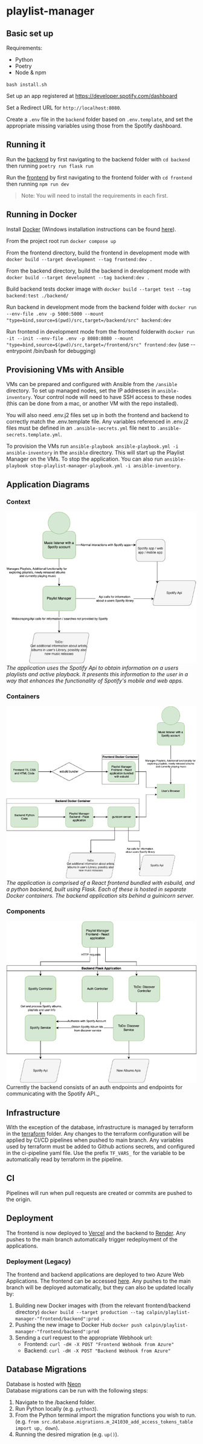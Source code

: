 # playlist-manager

## Basic set up

Requirements:

-   Python
-   Poetry
-   Node & npm

`bash install.sh`

Set up an app registered at <https://developer.spotify.com/dashboard>

Set a Redirect URL for `http://localhost:8080`.

Create a `.env` file in the `backend` folder based on `.env.template`, and set the appropriate missing variables using those from the Spotify dashboard.

## Running it

Run the [backend](./backend/README.md) by first navigating to the backend folder with `cd backend` then running `poetry run flask run`

Run the [frontend](./frontend/README.md) by first navigating to the frontend folder with `cd frontend` then running `npm run dev`

> Note: You will need to install the requirements in each first.

## Running in Docker

Install [Docker](https://www.docker.com/products/docker-desktop/) (Windows installation instructions can be found [here](https://docs.docker.com/desktop/install/windows-install/)).

From the project root run `docker compose up`

From the frontend directory, build the frontend in development mode with `docker build --target development --tag frontend:dev .`

From the backend directory, build the backend in development mode with `docker build --target development --tag backend:dev .`

Build backend tests docker image with `docker build --target test --tag backend:test ./backend/`

Run backend in development mode from the backend folder with `docker run --env-file .env -p 5000:5000 --mount "type=bind,source=$(pwd)/src,target=/backend/src" backend:dev`

Run frontend in development mode from the frontend folderwith `docker run -it --init --env-file .env -p 8080:8080 --mount "type=bind,source=$(pwd)/src,target=/frontend/src" frontend:dev` (use --entrypoint /bin/bash for debugging)

## Provisioning VMs with Ansible

VMs can be prepared and configured with Ansible from the `/ansible` directory. To set up managed nodes, set the IP addresses in `ansible-inventory`. Your control node will need to have SSH access to these nodes (this can be done from a mac, or another VM with the repo installed).

You will also need .env.j2 files set up in both the frontend and backend to correctly match the .env.template file. Any variables referenced in .env.j2 files must be defined in an `.ansible-secrets.yml` file next to `.ansible-secrets.template.yml`.

To provision the VMs run `ansible-playbook ansible-playbook.yml -i ansible-inventory` in the `ansible` directory. This will start up the Playlist Manager on the VMs. To stop the application. You can also run `ansible-playbook stop-playlist-manager-playbook.yml -i ansible-inventory`.

## Application Diagrams

### Context

![Context Diagram](./diagrams/ContextDiagram.png)
_The application uses the Spotify Api to obtain information on a users playlists and active playback. It presents this information to the user in a way that enhances the functionality of Spotify's mobile and web apps._

### Containers

![Container Diagram](./diagrams/ContainerDiagram.png)
_The application is comprised of a React frontend bundled with esbuild, and a python backend, built using Flask. Each of these is hosted in separate Docker containers. The backend application sits behind a guinicorn server._

### Components

![Component Diagram](./diagrams/ComponentDiagram.png)  
Currently the backend consists of an auth endpoints and endpoints for communicating with the Spotify API.\_

## Infrastructure

With the exception of the database, infrastructure is managed by terraform in the [terraform](./terraform) folder. Any changes to the terraform configuration will be applied by CI/CD pipelines when pushed to main branch. Any variables used by terraform must be added to Github actions secrets, and configured in the ci-pipeline yaml file. Use the prefix `TF_VARS_` for the variable to be automatically read by terraform in the pipeline.

## CI

Pipelines will run when pull requests are created or commits are pushed to the origin.


## Deployment

The frontend is now deployed to [Vercel](https://vercel.com/calums-projects-8679c2fb/playlist-manager-frontend) and the backend to [Render](https://dashboard.render.com/). Any pushes to the main branch automatically trigger redeployment of the applications.

### Deployment (Legacy)

The frontend and backend applications are deployed to two Azure Web Applications. The frontend can be accessed [here](https://playman.azurewebsites.net/). Any pushes to the main branch will be deployed automatically, but they can also be updated locally by:

1. Building new Docker images with (from the relevant frontend/backend directory) `docker build --target production --tag calpin/playlist-manager-"frontend/backend":prod .`
2. Pushing the new image to Docker Hub `docker push calpin/playlist-manager-"frontend/backend":prod`
3. Sending a curl request to the appropriate Webhook url:
    - Frontend: `curl -dH -X POST "Frontend Webhook from Azure"`
    - Backend: `curl -dH -X POST "Backend Webhook from Azure"`


## Database Migrations

Database is hosted with [Neon](https://neon.tech/)  
Database migrations can be run with the following steps:
1. Navigate to the /backend folder.
3. Run Python locally (e.g. `python3`). 
4. From the Python terminal import the migration functions you wish to run. (e.g. `from src.database.migrations.m_241030_add_access_tokens_table import up, down`).
5. Running the desired migration (e.g. `up()`).